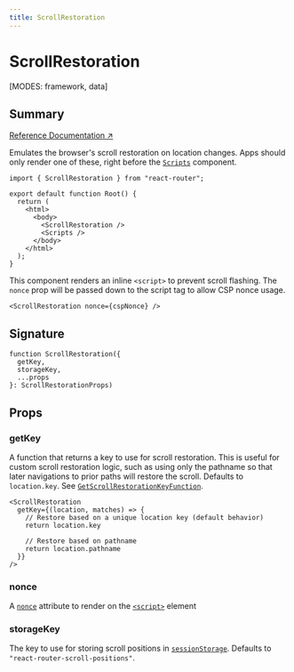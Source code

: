 ```yaml
---
title: ScrollRestoration
---
```


# ScrollRestoration

<!--
⚠️ ⚠️ IMPORTANT ⚠️ ⚠️ 

Thank you for helping improve our documentation!

This file is auto-generated from the JSDoc comments in the source
code, so please edit the JSDoc comments in the file below and this
file will be re-generated once those changes are merged.

https://github.com/remix-run/react-router/blob/main/packages/react-router/lib/dom/lib.tsx
-->

[MODES: framework, data]

## Summary

[Reference Documentation ↗](https://api.reactrouter.com/v7/functions/react_router.ScrollRestoration.html)

Emulates the browser's scroll restoration on location changes. Apps should only render one of these, right before the [`Scripts`](../components/Scripts) component.

```tsx
import { ScrollRestoration } from "react-router";

export default function Root() {
  return (
    <html>
      <body>
        <ScrollRestoration />
        <Scripts />
      </body>
    </html>
  );
}
```

This component renders an inline `<script>` to prevent scroll flashing. The `nonce` prop will be passed down to the script tag to allow CSP nonce usage.

```tsx
<ScrollRestoration nonce={cspNonce} />
```

## Signature

```tsx
function ScrollRestoration({
  getKey,
  storageKey,
  ...props
}: ScrollRestorationProps)
```

## Props

### getKey

A function that returns a key to use for scroll restoration. This is useful
for custom scroll restoration logic, such as using only the pathname so
that later navigations to prior paths will restore the scroll. Defaults to
`location.key`. See [`GetScrollRestorationKeyFunction`](https://api.reactrouter.com/v7/interfaces/react_router.GetScrollRestorationKeyFunction.html).

```tsx
<ScrollRestoration
  getKey={(location, matches) => {
    // Restore based on a unique location key (default behavior)
    return location.key

    // Restore based on pathname
    return location.pathname
  }}
/>
```

### nonce

A [`nonce`](https://developer.mozilla.org/en-US/docs/Web/HTML/Reference/Global_attributes/nonce)
attribute to render on the [`<script>`](https://developer.mozilla.org/en-US/docs/Web/HTML/Element/script)
element

### storageKey

The key to use for storing scroll positions in [`sessionStorage`](https://developer.mozilla.org/en-US/docs/Web/API/Window/sessionStorage).
Defaults to `"react-router-scroll-positions"`.

